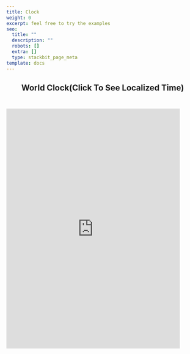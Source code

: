 ```yaml
---
title: Clock
weight: 0
excerpt: feel free to try the examples
seo:
  title: ""
  description: ""
  robots: []
  extra: []
  type: stackbit_page_meta
template: docs
---
```


<center>
<h2 style=" margin-bottom: 2em; align-self:center;">World Clock(Click To See Localized Time)</h2>
</center>

<iframe src="https://observablehq.com/embed/1b6399182c98cd36@480?cells=chart%2Cviewof+date" loading="lazy"
width="90%" height="629" frameborder="0">

<iframe src="https://codepen.io/bgoonz/full/QWgYoBp" loading="lazy"
width="90%" height="629" frameborder="0">
